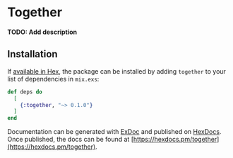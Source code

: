 # Together

**TODO: Add description**

## Installation

If [available in Hex](https://hex.pm/docs/publish), the package can be installed
by adding `together` to your list of dependencies in `mix.exs`:

```elixir
def deps do
  [
    {:together, "~> 0.1.0"}
  ]
end
```

Documentation can be generated with [ExDoc](https://github.com/elixir-lang/ex_doc)
and published on [HexDocs](https://hexdocs.pm). Once published, the docs can
be found at [https://hexdocs.pm/together](https://hexdocs.pm/together).

